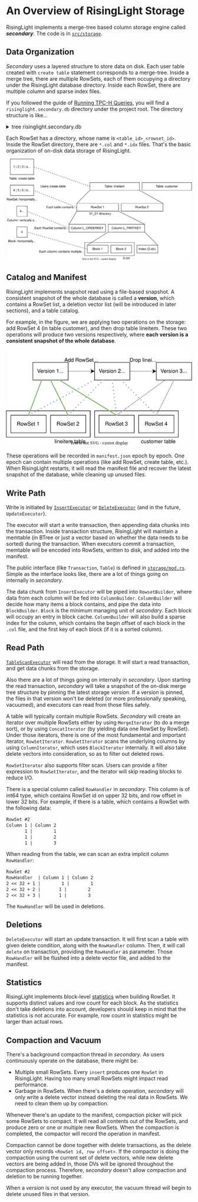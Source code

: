 # An Overview of RisingLight Storage

RisingLight implements a merge-tree based column storage engine called ***secondary***. The code is in
[`src/storage`](https://github.com/risinglightdb/risinglight/blob/main/src/storage/).

## Data Organization

*Secondary* uses a layered structure to store data on disk. Each user table created with `create table` statement corresponds to a merge-tree. Inside a merge tree, there are multiple RowSets, each of them occupying a directory under the RisingLight database directory. Inside each RowSet, there are multiple column and sparse index files.

If you followed the guide of [Running TPC-H Queries](01-tpch.md), you will find a `risinglight.secondary.db` directory under the project root. The directory structure is like...

<details>

<summary>tree risinglight.secondary.db</summary>

```
risinglight.secondary.db
├── 0_1
│   ├── 0.col
│   ├── 0.idx
│   ├── 1.col
│   ├── 1.idx
│   ├── 2.col
│   ├── 2.idx
│   ├── 3.col
│   └── 3.idx
├── 1_5
│   ├── 0.col
│   ├── 0.idx
│   ├── 1.col
│   ├── 1.idx
│   ├── 2.col
│   └── 2.idx
├── 2_3
│   ├── 0.col
│   ├── 0.idx
│   ├── 1.col
│   ├── 1.idx
│   ├── 2.col
│   ├── 2.idx
│   ├── 3.col
│   ├── 3.idx
│   ├── 4.col
│   ├── 4.idx
│   ├── 5.col
│   ├── 5.idx
│   ├── 6.col
│   ├── 6.idx
│   ├── 7.col
│   ├── 7.idx
│   ├── 8.col
│   └── 8.idx
├── 3_6
│   ├── 0.col
│   ├── 0.idx
│   ├── 1.col
│   ├── 1.idx
│   ├── 2.col
│   ├── 2.idx
│   ├── 3.col
│   ├── 3.idx
│   ├── 4.col
│   ├── 4.idx
│   ├── 5.col
│   ├── 5.idx
│   ├── 6.col
│   └── 6.idx
├── 4_4
│   ├── 0.col
│   ├── 0.idx
│   ├── 1.col
│   ├── 1.idx
│   ├── 2.col
│   ├── 2.idx
│   ├── 3.col
│   ├── 3.idx
│   ├── 4.col
│   └── 4.idx
├── 5_0
│   ├── 0.col
│   ├── 0.idx
│   ├── 1.col
│   ├── 1.idx
│   ├── 2.col
│   ├── 2.idx
│   ├── 3.col
│   ├── 3.idx
│   ├── 4.col
│   ├── 4.idx
│   ├── 5.col
│   ├── 5.idx
│   ├── 6.col
│   ├── 6.idx
│   ├── 7.col
│   └── 7.idx
├── 6_2
│   ├── 0.col
│   ├── 0.idx
│   ├── 1.col
│   ├── 1.idx
│   ├── 2.col
│   ├── 2.idx
│   ├── 3.col
│   ├── 3.idx
│   ├── 4.col
│   ├── 4.idx
│   ├── 5.col
│   ├── 5.idx
│   ├── 6.col
│   ├── 6.idx
│   ├── 7.col
│   ├── 7.idx
│   ├── 8.col
│   └── 8.idx
├── 7_10
│   ├── 0.col
│   ├── 0.idx
│   ├── 1.col
│   ├── 1.idx
│   ├── 10.col
│   ├── 10.idx
│   ├── 11.col
│   ├── 11.idx
│   ├── 12.col
│   ├── 12.idx
│   ├── 13.col
│   ├── 13.idx
│   ├── 14.col
│   ├── 14.idx
│   ├── 15.col
│   ├── 15.idx
│   ├── 2.col
│   ├── 2.idx
│   ├── 3.col
│   ├── 3.idx
│   ├── 4.col
│   ├── 4.idx
│   ├── 5.col
│   ├── 5.idx
│   ├── 6.col
│   ├── 6.idx
│   ├── 7.col
│   ├── 7.idx
│   ├── 8.col
│   ├── 8.idx
│   ├── 9.col
│   └── 9.idx
├── 7_7
│   ├── 0.col
│   ├── 0.idx
│   ├── 1.col
│   ├── 1.idx
│   ├── 10.col
│   ├── 10.idx
│   ├── 11.col
│   ├── 11.idx
│   ├── 12.col
│   ├── 12.idx
│   ├── 13.col
│   ├── 13.idx
│   ├── 14.col
│   ├── 14.idx
│   ├── 15.col
│   ├── 15.idx
│   ├── 2.col
│   ├── 2.idx
│   ├── 3.col
│   ├── 3.idx
│   ├── 4.col
│   ├── 4.idx
│   ├── 5.col
│   ├── 5.idx
│   ├── 6.col
│   ├── 6.idx
│   ├── 7.col
│   ├── 7.idx
│   ├── 8.col
│   ├── 8.idx
│   ├── 9.col
│   └── 9.idx
├── 7_8
│   ├── 0.col
│   ├── 0.idx
│   ├── 1.col
│   ├── 1.idx
│   ├── 10.col
│   ├── 10.idx
│   ├── 11.col
│   ├── 11.idx
│   ├── 12.col
│   ├── 12.idx
│   ├── 13.col
│   ├── 13.idx
│   ├── 14.col
│   ├── 14.idx
│   ├── 15.col
│   ├── 15.idx
│   ├── 2.col
│   ├── 2.idx
│   ├── 3.col
│   ├── 3.idx
│   ├── 4.col
│   ├── 4.idx
│   ├── 5.col
│   ├── 5.idx
│   ├── 6.col
│   ├── 6.idx
│   ├── 7.col
│   ├── 7.idx
│   ├── 8.col
│   ├── 8.idx
│   ├── 9.col
│   └── 9.idx
├── 7_9
│   ├── 0.col
│   ├── 0.idx
│   ├── 1.col
│   ├── 1.idx
│   ├── 10.col
│   ├── 10.idx
│   ├── 11.col
│   ├── 11.idx
│   ├── 12.col
│   ├── 12.idx
│   ├── 13.col
│   ├── 13.idx
│   ├── 14.col
│   ├── 14.idx
│   ├── 15.col
│   ├── 15.idx
│   ├── 2.col
│   ├── 2.idx
│   ├── 3.col
│   ├── 3.idx
│   ├── 4.col
│   ├── 4.idx
│   ├── 5.col
│   ├── 5.idx
│   ├── 6.col
│   ├── 6.idx
│   ├── 7.col
│   ├── 7.idx
│   ├── 8.col
│   ├── 8.idx
│   ├── 9.col
│   └── 9.idx
├── dv
└── manifest.json
```

</details>

Each RowSet has a directory, whose name is `<table_id>_<rowset_id>`. Inside the RowSet directory, there are `*.col` and `*.idx` files. That's the basic organization of on-disk data storage of RisingLight.

![Organization of files](images/04-storage-overview-01.svg)

## Catalog and Manifest

RisingLight implements snapshot read using a file-based snapshot. A consistent snapshot of the whole database is called a **version**, which contains a RowSet list, a deletion vector list (will be introduced in later sections), and a table catalog.

For example, in the figure, we are applying two operations on the storage: add RowSet 4 (in table customer), and then drop table lineitem. These two operations will produce two versions respectively, where **each version is a consistent snapshot of the whole database**.

![Operation of manifest](images/04-storage-overview-02.svg)

These operations will be recorded in `manifest.json` epoch by epoch. One epoch can contain multiple operations (like add RowSet, create table, etc.). When RisingLight restarts, it will read the manifest file and recover the latest snapshot of the database, while cleaning up unused files.

## Write Path

Write is initiated by [`InsertExecutor`](https://github.com/risinglightdb/risinglight/blob/main/src/executor/insert.rs) or [`DeleteExecutor`](https://github.com/risinglightdb/risinglight/blob/main/src/executor/delete.rs) (and in the future, `UpdateExecutor`).

The executor will start a write transaction, then appending data chunks into the transaction. Inside transaction structure, RisingLight will maintain a memtable (in BTree or just a vector based on whether the data needs to be sorted) during the transaction. When executors commit a transaction, memtable will be encoded into RowSets, written to disk, and added into the manifest.

The public interface (like `Transaction`, `Table`) is defined in [`storage/mod.rs`](https://github.com/risinglightdb/risinglight/blob/main/src/storage/mod.rs). Simple as the interface looks like, there are a lot of things going on internally in *secondary*.

The data chunk from `InsertExecutor` will be piped into `RowsetBuilder`, where data from each column will be fed into `ColumnBuilder`. `ColumnBuilder` will decide how many items a block contains, and pipe the data into `BlockBuilder`. `Block` is the minimum managing unit of *secondary*. Each block will occupy an entry in block cache. `ColumnBuilder` will also build a sparse index for the column, which contains the begin offset of each block in the `.col` file, and the first key of each block (if it is a sorted column).

## Read Path

[`TableScanExecutor`](https://github.com/risinglightdb/risinglight/blob/main/src/executor/table_scan.rs) will read from the storage. It will start a read transaction, and get data chunks from the storage.

Also there are a lot of things going on internally in *secondary*. Upon starting the read transaction, *secondary* will take a snapshot of the on-disk merge tree structure by pinning the latest storage *version*. If a version is pinned, the files in that version won't be deleted (or more professionally speaking, vacuumed), and executors can read from those files safely.

A table will typically contain multiple RowSets. *Secondary* will create an iterator over multiple RowSets either by using `MergeIterator` (to do a merge sort), or by using `ConcatIterator` (by yielding data one RowSet by RowSet). Under those iterators, there is one of the most fundamental and important iterator, `RowSetIterator`. `RowSetIterator` scans the underlying columns by using `ColumnIterator`, which uses `BlockIterator` internally. It will also take delete vectors into consideration, so as to filter out deleted rows.

`RowSetIterator` also supports filter scan. Users can provide a filter expression to `RowSetIterator`, and the iterator will skip reading blocks to reduce I/O.

There is a special column called `RowHandler` in *secondary*. This column is of int64 type, which contains RowSet id on upper 32 bits, and row offset in lower 32 bits. For example, if there is a table, which contains a RowSet with the following data:

```
RowSet #2
Column 1 | Column 2
       1 |        1
       1 |        2
       1 |        3
```

When reading from the table, we can scan an extra implicit column `RowHandler`:

```
RowSet #2
RowHandler  | Column 1 | Column 2
2 << 32 + 1 |        1 |        1
2 << 32 + 2 |       1 |        2
2 << 32 + 3 |       1 |        3
```

The `RowHandler` will be used in deletions.

## Deletions

`DeleteExecutor` will start an update transaction. It will first scan a table with given delete condition, along with the `RowHandler` column. Then, it will call `delete` on transaction, providing the `RowHandler` as parameter. Those `RowHandler` will be flushed into a delete vector file, and added to the manifest.

## Statistics

RisingLight implements block-level [statistics](https://github.com/risinglightdb/risinglight/tree/main/src/storage/secondary/statistics) when building RowSet. It supports distinct values and row count for each block. As the statistics don't take deletions into account, developers should keep in mind that the statistics is not accurate. For example, row count in statistics might be larger than actual rows.

## Compaction and Vacuum

There's a background compaction thread in *secondary*. As users continuously operate on the database, there might be:
* Multiple small RowSets. Every `insert` produces one `RowSet` in RisingLight. Having too many small RowSets might impact read performance.
* Garbage in RowSets. When there's a delete operation, *secondary* will only write a delete vector instead deleting the real data in RowSets. We need to clean them up by compaction.

Whenever there's an update to the manifest, compaction picker will pick some RowSets to compact. It will read all contents out of the RowSets, and produce zero or one or multiple new RowSets. When the compaction is completed, the compactor will record the operation in manifest.

Compaction cannot be done together with delete transactions, as the delete vector only records `<RowSet id, row offset>`. If the compactor is doing the compaction using the current set of delete vectors, while new delete vectors are being added in, those DVs will be ignored throughout the compaction process. Therefore, *secondary* doesn't allow compaction and deletion to be running together.

When a *version* is not used by any executor, the vacuum thread will begin to delete unused files in that version. 